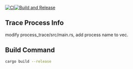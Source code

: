 [![CI](https://github.com/luoqiangwei/LinuxProcessTrace/actions/workflows/ci.yml/badge.svg?branch=main)](https://github.com/luoqiangwei/LinuxProcessTrace/actions/workflows/ci.yml)[![Build and Release](https://github.com/luoqiangwei/LinuxProcessTrace/actions/workflows/release.yml/badge.svg)](https://github.com/luoqiangwei/LinuxProcessTrace/actions/workflows/release.yml)

## Trace Process Info
modify process_trace/src/main.rs, add process name to vec.

## Build Command
```bash
cargo build --release 
```